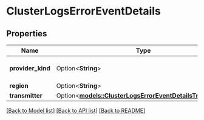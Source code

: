# ClusterLogsErrorEventDetails

## Properties

Name | Type | Description | Notes
------------ | ------------- | ------------- | -------------
**provider_kind** | Option<**String**> | cloud provider used | [optional]
**region** | Option<**String**> |  | [optional]
**transmitter** | Option<[**models::ClusterLogsErrorEventDetailsTransmitter**](ClusterLogs_error_event_details_transmitter.md)> |  | [optional]

[[Back to Model list]](../README.md#documentation-for-models) [[Back to API list]](../README.md#documentation-for-api-endpoints) [[Back to README]](../README.md)



